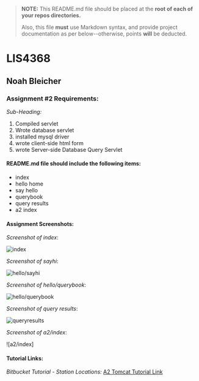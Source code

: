 > **NOTE:** This README.md file should be placed at the **root of each of your repos directories.**
>
>Also, this file **must** use Markdown syntax, and provide project documentation as per below--otherwise, points **will** be deducted.
>

# LIS4368

## Noah Bleicher

### Assignment #2 Requirements:

*Sub-Heading:*

1. Compiled servlet
2. Wrote database servlet
3. installed mysql driver
4. wrote client-side html form
5. wrote Server-side Database Query Servlet

#### README.md file should include the following items:

* index
* hello home
* say hello
* querybook
* query results 
* a2 index

#### Assignment Screenshots:

*Screenshot of index*:

![index](img/index.png)

*Screenshot of sayhi*:

![hello/sayhi](img/sayhi.png)

*Screenshot of hello/querybook*:

![hello/querybook](img/querybook.png)

*Screenshot of query results*:

![queryresults](img/queryresults.png)

*Screenshot of a2/index*:

![a2/index]




#### Tutorial Links:

*Bitbucket Tutorial - Station Locations:*
[A2 Tomcat Tutorial Link](https://personal.ntu.edu.sg/ehchua/programming/howto/Tomcat_HowTo.html "Tomcat")

